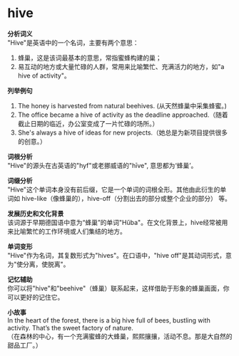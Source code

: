 # hive

**分析词义**  
"Hive"是英语中的一个名词，主要有两个意思：

  

1.  蜂巢，这是该词最基本的意思，常指蜜蜂构建的巢；
2.  易互动的地方或大量忙碌的人群，常用来比喻繁忙、充满活力的地方，如"a hive of activity"。

  

**列举例句**

  

1.  The honey is harvested from natural beehives. (从天然蜂巢中采集蜂蜜。)
2.  The office became a hive of activity as the deadline approached.（随着截止日期的临近，办公室变成了一片忙碌的场所。）
3.  She's always a hive of ideas for new projects.（她总是为新项目提供很多的创意。）

  

**词根分析**  
"Hive"的源头在古英语的"hyf"或老挪威语的"hīve", 意思都为‘蜂巢’。

  

**词缀分析**  
"Hive"这个单词本身没有前后缀，它是一个单词的词根全形。其他由此衍生的单词如 hive-like（像蜂巢的），hive-off（分割出去的部分或整个企业的部分） 等。

  

**发展历史和文化背景**  
该词源于早期德国语中意为“蜂巢”的单词"Hűba"。在文化背景上，hive经常被用来比喻繁忙的工作环境或人们集结的地方。

  

**单词变形**  
"Hive"作为名词，其复数形式为"hives"。在口语中，"hive off"是其动词形式，意为"使分离，使脱离"。

  

**记忆辅助**  
你可以将"hive"和"beehive"（蜂巢）联系起来，这样借助于形象的蜂巢画面，你可以更好的记住它。

  

**小故事**  
In the heart of the forest, there is a big hive full of bees, bustling with activity. That’s the sweet factory of nature.  
（在森林的中心，有一个充满蜜蜂的大蜂巢，熙熙攘攘，活动不息。那是大自然的甜品工厂。）
